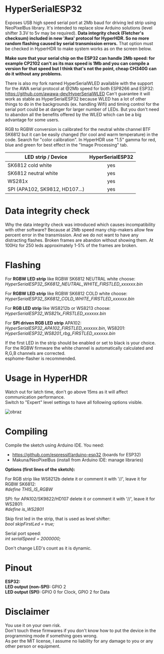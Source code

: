 # HyperSerialESP32
  
Exposes USB high speed serial port at 2Mb baud for driving led strip using NeoPixelBus library. It's intended to replace slow Arduino solutions (level shifter 3.3V to 5v may be required). **Data integrity check (Fletcher's checksum) included in new 'Awa' protocol for HyperHDR. So no more random flashing caused by serial transmission errors.** That option must be checked in HyperHDR to make system works as on the screen below.  
  
**Make sure that your serial chip on the ESP32 can handle 2Mb speed: for example CP2102 can't as its max speed is 1Mb and you can compile a version for that speed but I think that's not the point, cheap CH340G can do it without any problems.**  
  
There is also my fork named HyperSerialWLED available with the support for the AWA serial protocol at @2Mb speed for both ESP8266 and ESP32: https://github.com/awawa-dev/HyperSerialWLED Can't guarantee it will work as stable as HyperSerialESP32 because WLED has a lot of other things to do in the backgrounds (ex. handling Wifi) and timing control for the serial port could be at danger for larger number of LEDs. But you don't need to abandon all the benefits offered by the WLED which can be a big advantage for some users.  
  
RGB to RGBW conversion is calibrated for the neutral white channel BTF SK6812 but it can be easily changed (for cool and warm temperature) in the code. Search for "color calibration". In HyperHDR use "1.5" gamma for red, blue and green for best effect in the "Image Processing" tab.


| LED strip / Device             | HyperSerialESP32 |
|--------------------------------|:----------------:|
| SK6812 cold white              |       yes        |
| SK6812 neutral white           |       yes        |
| WS281x                         |       yes        |
| SPI (APA102, SK9812, HD107...) |       yes        |
  
# Data integrity check
  
Why the data integrity check was introduced which causes incompatibility with other software? Because at 2Mb speed many chip-makers allow few percent error in the transmission. And we do not want to have any distracting flashes. Broken frames are abandon without showing them. At 100Hz for 250 leds approximately 1-5% of the frames are broken.
  
# Flashing
  
For **RGBW LED strip** like RGBW SK6812 NEUTRAL white choose: *HyperSerialESP32_SK6812_NEUTRAL_WHITE_FIRSTLED_xxxxxx.bin*  
  
For **RGBW LED strip** like RGBW SK6812 COLD white choose: *HyperSerialESP32_SK6812_COLD_WHITE_FIRSTLED_xxxxxx.bin*  
  
For **RGB LED strip** like WS8212b or WS8213 choose: *HyperSerialESP32_WS821x_FIRSTLED_xxxxxx.bin*  
  
For **SPI driven RGB LED strip** APA102: *HyperSerialESP32_APA102_FIRSTLED_xxxxxx.bin*, WS8201: *HyperSerialESP32_WS8201_rbg_FIRSTLED_xxxxxx.bin*  
  
If the first LED in the strip should be enabled or set to black is your choice.  
For the RGBW firmware the white channel is automatically calculated and R,G,B channels are corrected.  
esphome-flasher is recommended.  
  
# Usage in HyperHDR
  
Watch out for latch time, don't go above 15ms as it will affect communication performance.  
Switch to "Expert" level settings to have all following options visible.  
  
![obraz](https://user-images.githubusercontent.com/69086569/130987180-f12fb88e-850a-4fc3-8ea8-3579d900059a.png)
   
# Compiling
  
Compile the sketch using Arduino IDE. You need:  
- https://github.com/espressif/arduino-esp32 (boards for ESP32)  
- Makuna/NeoPixelBus (install from Arduino IDE: manage libraries)  
  
**Options (first lines of the sketch):**  
  
For RGB strip like WS8212b delete it or comment it with '//', leave it for RGBW SK6812:  
*#define   THIS_IS_RGBW*  
  
SPI: for APA102/SK9822/HD107 delete it or comment it with '//', leave it for WS2801:  
*#define   is_WS2801*
  
Skip first led in the strip, that is used as level shifter:  
*bool      skipFirstLed = true;*  
  
Serial port speed:  
*int       serialSpeed = 2000000;*  
  
Don't change LED's count as it is dynamic.  
  
# Pinout
  
**ESP32:**  
**LED output (non-SPI):** GPIO 2  
**LED output (SPI):** GPIO 0 for Clock, GPIO 2 for Data  
  
# Disclaimer
  
You use it on your own risk.  
Don't touch these firmwares if you don't know how to put the device in the programming mode if something goes wrong.  
As per the MIT license, I assume no liability for any damage to you or any other person or equipment.  
